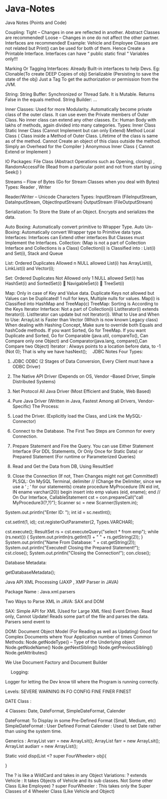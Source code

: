 # Java-Notes
Java Notes (Points and Code)

Coupling: 
Tight – Changes in one are reflected in another. Abstract Classes are recommended!
Loose – Changes in one do not affect the other partner. Interfaces are recommended!
Example:  Vehicle and Employee Classes are not related but Print() can be used for both of them. Hence Create a Printable Interface.
Interfaces can have “ public  static  final “ Variables only!!!

Marking Or Tagging Interfaces:
Already Built-in interfaces to help Devs.
Eg: Clonable(To create DEEP Copies of obj)
Serializable (Persisting to save the state of the obj)
Just a Tag To get the authorization or permission from the JVM.

String:
String Buffer:
Synchronized or Thread Safe.
It is Mutable.
Returns False in the equals method.
String Builder:
…

Inner Classes:
Used for more Modularity.
Automatically become private class of the outer class. 
It can use even the Private members of Outer Class.
No inner class can extend any other classes.
Ex: Human Body with lakhs of methods, again divided into many categories.
Types:
Inner Class
Static Inner Class (Cannot Implement but can only Extend) 
Method Local Class {
Class inside a Method of Outer Class.
Lifetime of the class is same as of the method. 
Cannot Create an object of this class outside the method. 
Simply an Overhead for the Compiler 
}
Anonymous Inner Class {
Cannot Extend or Implement
}

IO Packages: File Class (Abstract Operations such as Opening, closing) , RandomAccessFile (Read from  a particular point and not from start by using Seek() )

Streams – Flow of Bytes (Go for Stream Classes when you deal with Bytes)
Types: Reader , Writer

Reader/Writer – Unicode Characters
Types: InputStream (FileInputStream, DataInputStream, ObjectInputStream)
OutputStream (FileOutputStream)

Serialization:
To Store the State of an Object. 
Encrypts and serializes the data.

Auto Boxing:
Automatically convert primitive to Wrapper Type.
Auto Un-Boxing:
Automatically convert Wrapper type to Primitive data type.
Interfaces:
Interfaces can Extend other interfaces But 
Classes must Implement the Interfaces.
Collection: (Map is not a part of Collection Interface and Collections is a Class)
Collection(i) is Classified into : List(i) and Set(i), Stack and Queue

List:
Ordered
Duplicates Allowed 
n NULL allowed
List(i) has ArrayList(i), LinkList(i) and Vector(i);

Set:
Ordered
Duplicates Not Allowed 
only 1  NULL allowed
Set(i) has HashSet(i) and SortedSet(i)   NavigableSet(i)  TreeSet(i) 


Map:
Only in case of Key and Value data.
Duplicate Keys not allowed but Values can be Duplicated!
1 null for keys, Multiple nulls for values.
Map(i) is Classified into  HashMap and TreeMap(c)
TreeMap:
Sorting is According to the Keys
Iterator Interface:
Not a part of Collection(i)
ListIterator(i)  extends Iterator(i).
ListIterator can update but not Iterator(i).
What to Use and When to Use:
ArrayList is Faster than Vector (Which is now known Legacy class)
When dealing with Hashing Concept, Make sure to override both Equals and hashCode methods.
If you want Sorted, Go for TreeMap.
If you want Duplicate and Sorted, Go for Comparable (java.util, compareTo(), Can Compare only one Object) and Comparator(java.lang, compare(),Can Compare two Object)
Iterator :
Always points to a location before data, to -1 (Not 0);
That is why we have hasNext(); 
JDBC Notes
Four Types:
1. JDBC ODBC (2 Stages of Data Conversion, Every Client must have a ODBC Driver)
2. The Native API Driver (Depends on OS, Vendor –Based Driver, Simple Distributed Systems)
3. Net Protocol All Java Driver (Most Efficient and Stable, Web Based)
4. Pure Java Driver (Written in Java, Fastest Among all Drivers, Vendor-Specific)
The Process:
1. Load the Driver.  (Explicitly load the Class, and Link the MySQL-Connector)
2. Connect to the Database. 
The First Two Steps are Common for every Connection.
3. Prepare Statement and Fire the Query.
You can use Either Statement Interface (For DDL Statements, Or Only Once for Static Data)
or  Prepared Statement (For runtime or Parameterized Queries)

4. Read and Get the Data from DB, Using ResultSet!
4. Close the Connection (If not, Then Changes might not get Committed!)
PLSQL:
On MySQL Terminal,
delimiter //  	(Change the Delimiter, since we use a ‘ ; ‘ for our statements)
create procedure MyProcedure (IN eid int, IN ename varchar(20))
begin
insert into emp values (eid, ename);
end
//
On Our Interface,
CallableStatement cst = con.prepareCall("call MyProcedure3(?,?)");
Scanner sc = new Scanner(System.in);
			
System.out.println("Enter ID: ");
int id = sc.nextInt();

cst.setInt(1, id);
cst.registerOutParameter(2, Types.VARCHAR); 
			
cst.execute();
ResultSet rs = cst.executeQuery("select * from emp");
while (rs.next()) {
	System.out.println(rs.getInt(1) + " " + rs.getString(2));
}
System.out.println("Name From Database: " + cst.getString(2));
System.out.println("Executed! Closing the Prepared Statement!");
cst.close();
System.out.println("Closing the Connection!");
con.close();


Database Metadata:

getDatabaseMetadata();


Java API XML Processing (JAXP , XMP Parser in JAVA)

Package Name : Java.xml.parsers

Two Ways to Parse XML in JAVA:  SAX  and DOM

SAX: Simple API for XML (Used for Large XML files)
Event Driven. Read only, Cannot Update!
Reads some part of the file and parses the data.
Parsers send event to 

DOM: Document Object Model (For Reading as well as Updating)
Good for Complex Documents where Your Application number of times
Common Methods:
Node.getNodeType() – Type of the Underlying object
Node.getNodeName()
Node.getNextSibling()
Node.getPreviousSibling()
Node.getAttributes()

We Use Document Factory and Document Builder

 
Logging:

Logger for letting the Dev know till where the Program is running correctly.

Levels:
SEVERE
WARNING
IN FO
CONFIG
FINE
FINER
FINEST


DATE Class : 

4 Classes:
Date, DateFormat, SimpleDateFormat, Calender

DateFormat: To Display in some Pre-Defined Format (Small, Medium, etc)
SimpleDateFormat : User Defined Format
Calender :  Used to set Date rather than using the system time.


Generics :
ArrayList<Vehicle> varr = new ArrayLsit<vehicle>();
ArrayList<FourWheeler> farr = new ArrayLsit<FourWheeler>();
ArrayList<Audi> audiarr = new ArrayList<Audi>();

Static void disp(List <? super FourWheeler> obj){
	
}

The ? is like a WildCard and takes in any Object
Variations:
? extends Vehicle : It takes Objects of Vehicle and its sub classes. Not Some other Class (Like Employee)
? super FourWheeler : This takes only the Super Classes of 4 Wheeler Class (Like Vehicle and Object)

